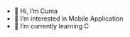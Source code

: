 - 👋 Hi, I’m Cuma
- 👀 I’m interested in Mobile Application
- 🌱 I’m currently learning C


<!---
kibscsopt/kibscsopt is a ✨ special ✨ repository because its `README.md` (this file) appears on your GitHub profile.
You can click the Preview link to take a look at your changes.
--->
